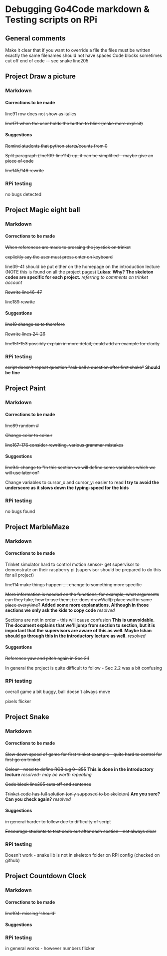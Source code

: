 # Debugging Go4Code markdown & Testing scripts on RPi

## General comments
Make it clear that if you want to override a file the files must be written
exactly the same
filenames should not have spaces
Code blocks sometimes cut off end of code -- see snake line205

## Project Draw a picture
### Markdown
#### Corrections to be made
~~line91 row does not show as italics~~

~~line171 when the user holds the button to blink (make more explicit)~~

#### Suggestions
~~Remind students that python starts/counts from 0~~

~~Split paragraph (line109-line114) up, it can be simplified - maybe give an piece of code~~

~~line145/146 rewrite~~

### RPi testing
no bugs detected

## Project Magic eight ball

### Markdown
#### Corrections to be made
~~When references are made to pressing the joystick on trinket~~

~~explicitly say the user must press enter on keyboard~~

line39-41 should be put either on the homepage on the introduction lecture (NOTE this is found on all the project pages) **Lukas: Why? The skeleton codes are specific for each project.** _referring to comments on trinket account_

~~Rewrite line46-47~~

~~line189 rewrite~~

#### Suggestions
~~line19 change so to therefore~~

~~Rewrite lines 24-26~~

~~line151-153 possibly explain in more detail, could add an example for clarity~~

### RPi testing
~~script doesn't repeat question "ask ball a question after first shake"~~ **Should be fine**

## Project Paint

### Markdown
#### Corrections to be made
~~line89 random #~~

~~Change color to colour~~

~~line167-176 consider rewriting, various grammar mistakes~~

#### Suggestions
~~line94: change to "In this section we will define some variables which we will
use later on"~~

Change variables to cursor_x and cursor_y: easier to read **I try to avoid the underscore as it slows down the typing-speed for the kids**

### RPi testing
no bugs found

## Project MarbleMaze

### Markdown
#### Corrections to be made

Trinket simulator hard to control motion sensor- get supervisor to demonstrate
on their raspberry pi (supervisor should be prepared to do this for all project)

~~line114 make things happen .... change to something more specific~~

~~More information is needed on the functions, for example, what arguments can
they take, how to use them, i.e. does drawWall() place wall in same place
everytime?~~ **Added some more explanations. Although in those sections we only
ask the kids to copy code** _resolved_

Sections are not in order - this will cause confusion **This is unavoidable. The document
explains that we'll jump from section to section, but it is important that the supervisors
are aware of this as well. Maybe Ishan should go through this in the introductory lecture as well.** _resolved_



#### Suggestions
~~Reference yaw and pitch again in Sec 2.1~~

In general the project is quite difficult to follow - Sec 2.2 was a bit confusing

### RPi testing
overall game a bit buggy, ball doesn't always move

pixels flicker

## Project Snake

### Markdown
#### Corrections to be made

~~Slow down speed of game for first trinket example - quite hard to control for first go on trinket~~

~~Colour - need to define RGB e.g 0- 255~~ **This is done in the introductory lecture**
_resolved- may be worth repeating_

~~Code block line205 cuts off end sentence~~

~~Trinket code has full solution (only supposed to be skeleton)~~ **Are you sure? Can you check again?**
_resolved_

#### Suggestions

~~in general harder to follow due to difficulty of script~~

~~Encourage students to test code out after each section - not always clear~~

### RPi testing

Doesn't work - snake lib is not in skeleton folder on RPi config (checked on github)

## Project Countdown Clock

### Markdown
#### Corrections to be made

~~line104: missing 'should'~~

#### Suggestions


### RPi testing
in general works - however numbers flicker
